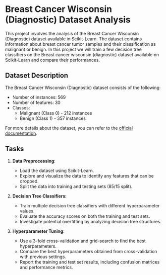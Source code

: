 # Breast Cancer Wisconsin (Diagnostic) Dataset Analysis

This project involves the analysis of the Breast Cancer Wisconsin (Diagnostic) dataset available in Scikit-Learn. The dataset contains information about breast cancer tumor samples and their classification as malignant or benign. In this project we will train a few decision tree classifiers on the Breast cancer wisconsin
(diagnostic) dataset available on Scikit-Learn and compare their performances.

## Dataset Description

The Breast Cancer Wisconsin (Diagnostic) dataset consists of the following:

- Number of instances: 569
- Number of features: 30
- Classes:
  - Malignant (Class 0) - 212 instances
  - Benign (Class 1) - 357 instances

For more details about the dataset, you can refer to the [official documentation](https://scikit-learn.org/stable/datasets/toy_dataset.html#breast-cancer-wisconsin-diagnostic-dataset).

## Tasks

1. **Data Preprocessing**:
   - Load the dataset using Scikit-Learn.
   - Explore and visualize the data to identify any features that can be dropped.
   - Split the data into training and testing sets (85/15 split).

2. **Decision Tree Classifiers**:
   - Train multiple decision tree classifiers with different hyperparameter values.
   - Evaluate the accuracy scores on both the training and test sets.
   - Investigate potential overfitting by analyzing decision tree structures.

3. **Hyperparameter Tuning**:
   - Use a 3-fold cross-validation and grid-search to find the best hyperparameters.
   - Compare the best hyperparameters obtained from cross-validation with previous settings.
   - Report the training and test set results, including confusion matrices and performance metrics.



